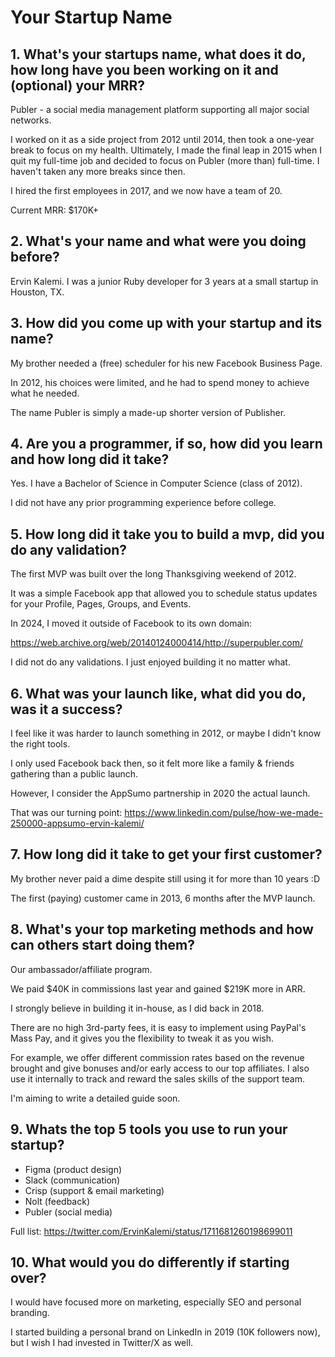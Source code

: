 # Your Startup Name

## 1. What's your startups name, what does it do, how long have you been working on it and (optional) your MRR?
Publer - a social media management platform supporting all major social networks.

I worked on it as a side project from 2012 until 2014, then took a one-year break to focus on my health. Ultimately, I made the final leap in 2015 when I quit my full-time job and decided to focus on Publer (more than) full-time. I haven't taken any more breaks since then.

I hired the first employees in 2017, and we now have a team of 20.

Current MRR: $170K+

## 2. What's your name and what were you doing before?
Ervin Kalemi. I was a junior Ruby developer for 3 years at a small startup in Houston, TX.

## 3. How did you come up with your startup and its name?
My brother needed a (free) scheduler for his new Facebook Business Page.

In 2012, his choices were limited, and he had to spend money to achieve what he needed.

The name Publer is simply a made-up shorter version of Publisher.

## 4. Are you a programmer, if so, how did you learn and how long did it take?
Yes. I have a Bachelor of Science in Computer Science (class of 2012).

I did not have any prior programming experience before college. 

## 5. How long did it take you to build a mvp, did you do any validation?
The first MVP was built over the long Thanksgiving weekend of 2012.

It was a simple Facebook app that allowed you to schedule status updates for your Profile, Pages, Groups, and Events.

In 2024, I moved it outside of Facebook to its own domain:

https://web.archive.org/web/20140124000414/http://superpubler.com/

I did not do any validations. I just enjoyed building it no matter what.

## 6. What was your launch like, what did you do, was it a success?
I feel like it was harder to launch something in 2012, or maybe I didn't know the right tools.

I only used Facebook back then, so it felt more like a family & friends gathering than a public launch.

However, I consider the AppSumo partnership in 2020 the actual launch.

That was our turning point: https://www.linkedin.com/pulse/how-we-made-250000-appsumo-ervin-kalemi/

## 7. How long did it take to get your first customer?
My brother never paid a dime despite still using it for more than 10 years :D

The first (paying) customer came in 2013, 6 months after the MVP launch.

## 8. What's your top marketing methods and how can others start doing them?
Our ambassador/affiliate program.

We paid $40K in commissions last year and gained $219K more in ARR.

I strongly believe in building it in-house, as I did back in 2018. 

There are no high 3rd-party fees, it is easy to implement using PayPal's Mass Pay, and it gives you the flexibility to tweak it as you wish.

For example, we offer different commission rates based on the revenue brought and give bonuses and/or early access to our top affiliates. I also use it internally to track and reward the sales skills of the support team.

I'm aiming to write a detailed guide soon.

## 9. Whats the top 5 tools you use to run your startup?
- Figma (product design)
- Slack (communication)
- Crisp (support & email marketing)
- Nolt (feedback)
- Publer (social media)

Full list: https://twitter.com/ErvinKalemi/status/1711681260198699011

## 10. What would you do differently if starting over?
I would have focused more on marketing, especially SEO and personal branding.

I started building a personal brand on LinkedIn in 2019 (10K followers now), but I wish I had invested in Twitter/X as well.
